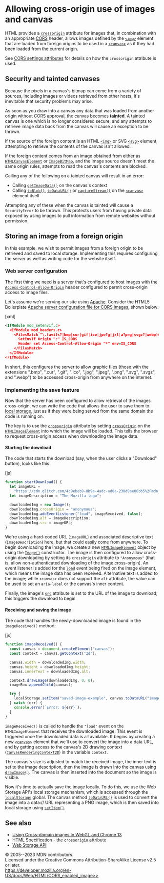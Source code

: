 Allowing cross-origin use of images and canvas
==============================================

HTML provides a [`crossorigin`](element/img#crossorigin) attribute for
images that, in combination with an appropriate
[CORS](https://developer.mozilla.org/en-US/docs/Glossary/CORS) header,
allows images defined by the [`<img>`](element/img) element that are
loaded from foreign origins to be used in a [`<canvas>`](element/canvas)
as if they had been loaded from the current origin.

See [CORS settings attributes](attributes/crossorigin) for details on
how the `crossorigin` attribute is used.

Security and tainted canvases
-----------------------------

Because the pixels in a canvas\'s bitmap can come from a variety of
sources, including images or videos retrieved from other hosts, it\'s
inevitable that security problems may arise.

As soon as you draw into a canvas any data that was loaded from another
origin without CORS approval, the canvas becomes **tainted**. A tainted
canvas is one which is no longer considered secure, and any attempts to
retrieve image data back from the canvas will cause an exception to be
thrown.

If the source of the foreign content is an HTML [`<img>`](element/img)
or SVG
[`<svg>`](https://developer.mozilla.org/en-US/docs/Web/SVG/Element/svg)
element, attempting to retrieve the contents of the canvas isn\'t
allowed.

If the foreign content comes from an image obtained from either as
[`HTMLCanvasElement`](https://developer.mozilla.org/en-US/docs/Web/API/HTMLCanvasElement)
or
[`ImageBitMap`](https://developer.mozilla.org/en-US/docs/Web/API/ImageBitmap),
and the image source doesn\'t meet the same origin rules, attempts to
read the canvas\'s contents are blocked.

Calling any of the following on a tainted canvas will result in an
error:

- Calling
    [`getImageData()`](https://developer.mozilla.org/en-US/docs/Web/API/CanvasRenderingContext2D/getImageData)
    on the canvas\'s context
- Calling
    [`toBlob()`](https://developer.mozilla.org/en-US/docs/Web/API/HTMLCanvasElement/toBlob),
    [`toDataURL()`](https://developer.mozilla.org/en-US/docs/Web/API/HTMLCanvasElement/toDataURL)
    or
    [`captureStream()`](https://developer.mozilla.org/en-US/docs/Web/API/HTMLCanvasElement/captureStream)
    on the [`<canvas>`](element/canvas) element itself

Attempting any of these when the canvas is tainted will cause a
`SecurityError` to be thrown. This protects users from having private
data exposed by using images to pull information from remote websites
without permission.

Storing an image from a foreign origin
--------------------------------------

In this example, we wish to permit images from a foreign origin to be
retrieved and saved to local storage. Implementing this requires
configuring the server as well as writing code for the website itself.

### Web server configuration

The first thing we need is a server that\'s configured to host images
with the
[`Access-Control-Allow-Origin`](https://developer.mozilla.org/en-US/docs/Web/HTTP/Headers/Access-Control-Allow-Origin)
header configured to permit cross-origin access to image files.

Let\'s assume we\'re serving our site using
[Apache](https://httpd.apache.org/). Consider the HTML5 Boilerplate
[Apache server configuration file for CORS
images](https://github.com/h5bp/server-configs-apache/blob/main/h5bp/cross-origin/images.conf),
shown below:

[xml]

```xml
<IfModule mod_setenvif.c>
  <IfModule mod_headers.c>
    <FilesMatch "\.(avifs?|bmp|cur|gif|ico|jpe?g|jxl|a?png|svgz?|webp)$">
      SetEnvIf Origin ":" IS_CORS
      Header set Access-Control-Allow-Origin "*" env=IS_CORS
    </FilesMatch>
  </IfModule>
</IfModule>
```

In short, this configures the server to allow graphic files (those with
the extensions \".bmp\", \".cur\", \".gif\", \".ico\", \".jpg\",
\".jpeg\", \".png\", \".svg\", \".svgz\", and \".webp\") to be accessed
cross-origin from anywhere on the internet.

### Implementing the save feature

Now that the server has been configured to allow retrieval of the images
cross-origin, we can write the code that allows the user to save them to
[local
storage](https://developer.mozilla.org/en-US/docs/Web/API/Web_Storage_API),
just as if they were being served from the same domain the code is
running on.

The key is to use the [`crossorigin`](element/image#crossorigin)
attribute by setting
[`crossOrigin`](https://developer.mozilla.org/en-US/docs/Web/API/HTMLImageElement/crossOrigin)
on the
[`HTMLImageElement`](https://developer.mozilla.org/en-US/docs/Web/API/HTMLImageElement)
into which the image will be loaded. This tells the browser to request
cross-origin access when downloading the image data.

#### Starting the download

The code that starts the download (say, when the user clicks a
\"Download\" button), looks like this:

[js]

```js
function startDownload() {
  let imageURL =
    "https://cdn.glitch.com/4c9ebeb9-8b9a-4adc-ad0a-238d9ae00bb5%2Fmdn_logo-only_color.svg?1535749917189";
  let imageDescription = "The Mozilla logo";

  downloadedImg = new Image();
  downloadedImg.crossOrigin = "anonymous";
  downloadedImg.addEventListener("load", imageReceived, false);
  downloadedImg.alt = imageDescription;
  downloadedImg.src = imageURL;
}
```

We\'re using a hard-coded URL (`imageURL`) and associated descriptive
text (`imageDescription`) here, but that could easily come from
anywhere. To begin downloading the image, we create a new
[`HTMLImageElement`](https://developer.mozilla.org/en-US/docs/Web/API/HTMLImageElement)
object by using the
[`Image()`](https://developer.mozilla.org/en-US/docs/Web/API/HTMLImageElement/Image)
constructor. The image is then configured to allow cross-origin
downloading by setting its `crossOrigin` attribute to `"Anonymous"`
(that is, allow non-authenticated downloading of the image
cross-origin). An event listener is added for the
[`load`](https://developer.mozilla.org/en-US/docs/Web/API/Window/load_event)
event being fired on the image element, which means the image data has
been received. Alternative text is added to the image; while `<canvas>`
does not support the `alt` attribute, the value can be used to set an
`aria-label` or the canvas\'s inner content.

Finally, the image\'s
[`src`](https://developer.mozilla.org/en-US/docs/Web/API/HTMLImageElement/src)
attribute is set to the URL of the image to download; this triggers the
download to begin.

#### Receiving and saving the image

The code that handles the newly-downloaded image is found in the
`imageReceived()` method:

[js]

```js
function imageReceived() {
  const canvas = document.createElement("canvas");
  const context = canvas.getContext("2d");

  canvas.width = downloadedImg.width;
  canvas.height = downloadedImg.height;
  canvas.innerText = downloadedImg.alt;

  context.drawImage(downloadedImg, 0, 0);
  imageBox.appendChild(canvas);

  try {
    localStorage.setItem("saved-image-example", canvas.toDataURL("image/png"));
  } catch (err) {
    console.error(`Error: ${err}`);
  }
}
```

`imageReceived()` is called to handle the `"load"` event on the
`HTMLImageElement` that receives the downloaded image. This event is
triggered once the downloaded data is all available. It begins by
creating a new [`<canvas>`](element/canvas) element that we\'ll use to
convert the image into a data URL, and by getting access to the
canvas\'s 2D drawing context
([`CanvasRenderingContext2D`](https://developer.mozilla.org/en-US/docs/Web/API/CanvasRenderingContext2D))
in the variable `context`.

The canvas\'s size is adjusted to match the received image, the inner
text is set to the image description, then the image is drawn into the
canvas using
[`drawImage()`](https://developer.mozilla.org/en-US/docs/Web/API/CanvasRenderingContext2D/drawImage).
The canvas is then inserted into the document so the image is visible.

Now it\'s time to actually save the image locally. To do this, we use
the Web Storage API\'s local storage mechanism, which is accessed
through the
[`localStorage`](https://developer.mozilla.org/en-US/docs/Web/API/Window/localStorage)
global. The canvas method
[`toDataURL()`](https://developer.mozilla.org/en-US/docs/Web/API/HTMLCanvasElement/toDataURL)
is used to convert the image into a data:// URL representing a PNG
image, which is then saved into local storage using
[`setItem()`](https://developer.mozilla.org/en-US/docs/Web/API/Storage/setItem).

See also
--------

- [Using Cross-domain images in WebGL and Chrome
    13](https://blog.chromium.org/2011/07/using-cross-domain-images-in-webgl-and.html)
- [HTML Specification - the `crossorigin`
    attribute](https://html.spec.whatwg.org/multipage/embedded-content.html#attr-img-crossorigin)
- [Web Storage
    API](https://developer.mozilla.org/en-US/docs/Web/API/Web_Storage_API)

© 2005--2023 MDN contributors.\
Licensed under the Creative Commons Attribution-ShareAlike License v2.5
or later.\
https://developer.mozilla.org/en-US/docs/Web/HTML/CORS_enabled_image>>
